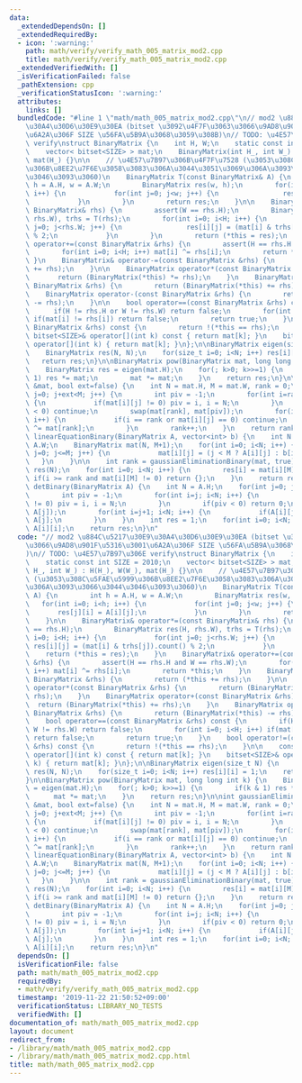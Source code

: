 ```yaml
---
data:
  _extendedDependsOn: []
  _extendedRequiredBy:
  - icon: ':warning:'
    path: math/verify/verify_math_005_matrix_mod2.cpp
    title: math/verify/verify_math_005_matrix_mod2.cpp
  _extendedVerifiedWith: []
  _isVerificationFailed: false
  _pathExtension: cpp
  _verificationStatusIcon: ':warning:'
  attributes:
    links: []
  bundledCode: "#line 1 \"math/math_005_matrix_mod2.cpp\"\n// mod2 \u884C\u5217\u30E9\
    \u30A4\u30D6\u30E9\u30EA (bitset \u3092\u4F7F\u3063\u3066\u9AD8\u901F\u5316\u3001\
    \u6A2A\u306F SIZE \u56FA\u5B9A\u3068\u3059\u308B)\n// TODO: \u4E57\u7B97\u306E\
    \ verify\nstruct BinaryMatrix {\n    int H, W;\n    static const int SIZE = 2010;\n\
    \    vector< bitset<SIZE> > mat;\n    BinaryMatrix(int H_, int W_) : H(H_), W(W_),\
    \ mat(H_) {}\n\n    // \u4E57\u7B97\u306B\u4F7F\u7528 (\u3053\u308C\u5FAE\u5999\
    \u306B\u8EE2\u7F6E\u3058\u3083\u306A\u3044\u3051\u3069\u306A\u3093\u3066\u3044\
    \u3046\u3093\u3060)\n    BinaryMatrix T(const BinaryMatrix& A) {\n        int\
    \ h = A.H, w = A.W;\n        BinaryMatrix res(w, h);\n        for(int i=0; i<h;\
    \ i++) {\n            for(int j=0; j<w; j++) {\n                res[j][i] = A[i][j];\n\
    \            }\n        }\n        return res;\n    }\n\n    BinaryMatrix& operator*=(const\
    \ BinaryMatrix& rhs) {\n        assert(W == rhs.H);\n        BinaryMatrix res(H,\
    \ rhs.W), trhs = T(rhs);\n        for(int i=0; i<H; i++) {\n            for(int\
    \ j=0; j<rhs.W; j++) {\n                res[i][j] = (mat[i] & trhs[j]).count()\
    \ % 2;\n            }\n        }\n        return (*this = res);\n    }\n    BinaryMatrix&\
    \ operator+=(const BinaryMatrix &rhs) {\n        assert(H == rhs.H and W == rhs.W);\n\
    \        for(int i=0; i<H; i++) mat[i] ^= rhs[i];\n        return *this;\n   \
    \ }\n    BinaryMatrix& operator-=(const BinaryMatrix &rhs) {\n        return (*this\
    \ += rhs);\n    }\n\n    BinaryMatrix operator*(const BinaryMatrix &rhs) {\n \
    \       return (BinaryMatrix(*this) *= rhs);\n    }\n    BinaryMatrix operator+(const\
    \ BinaryMatrix &rhs) {\n        return (BinaryMatrix(*this) += rhs);\n    }\n\
    \    BinaryMatrix operator-(const BinaryMatrix &rhs) {\n        return (BinaryMatrix(*this)\
    \ -= rhs);\n    }\n\n    bool operator==(const BinaryMatrix &rhs) const {\n  \
    \      if(H != rhs.H or W != rhs.W) return false;\n        for(int i=0; i<H; i++)\
    \ if(mat[i] != rhs[i]) return false;\n        return true;\n    }\n    bool operator!=(const\
    \ BinaryMatrix &rhs) const {\n        return !(*this == rhs);\n    }\n\n    const\
    \ bitset<SIZE>& operator[](int k) const { return mat[k]; }\n    bitset<SIZE>&\
    \ operator[](int k) { return mat[k]; }\n};\n\nBinaryMatrix eigen(size_t N) {\n\
    \    BinaryMatrix res(N, N);\n    for(size_t i=0; i<N; i++) res[i][i] = 1;\n \
    \   return res;\n}\n\nBinaryMatrix pow(BinaryMatrix mat, long long int k) {\n\
    \    BinaryMatrix res = eigen(mat.H);\n    for(; k>0; k>>=1) {\n        if(k &\
    \ 1) res *= mat;\n        mat *= mat;\n    }\n    return res;\n}\n\nint gaussianEliminationBinary(BinaryMatrix\
    \ &mat, bool ext=false) {\n    int N = mat.H, M = mat.W, rank = 0;\n    for(int\
    \ j=0; j+ext<M; j++) {\n        int piv = -1;\n        for(int i=rank; i<N; i++)\
    \ {\n            if(mat[i][j] != 0) piv = i, i = N;\n        }\n        if(piv\
    \ < 0) continue;\n        swap(mat[rank], mat[piv]);\n        for(int i=0; i<N;\
    \ i++) {\n            if(i == rank or mat[i][j] == 0) continue;\n            mat[i]\
    \ ^= mat[rank];\n        }\n        rank++;\n    }\n    return rank;\n}\n\nvector<int>\
    \ linearEquationBinary(BinaryMatrix A, vector<int> b) {\n    int N = A.H, M =\
    \ A.W;\n    BinaryMatrix mat(N, M+1);\n    for(int i=0; i<N; i++) {\n        for(int\
    \ j=0; j<=M; j++) {\n            mat[i][j] = (j < M ? A[i][j] : b[i]);\n     \
    \   }\n    }\n\n    int rank = gaussianEliminationBinary(mat, true);\n    vector<int>\
    \ res(N);\n    for(int i=0; i<N; i++) {\n        res[i] = mat[i][M];\n       \
    \ if(i >= rank and mat[i][M] != 0) return {};\n    }\n    return res;\n}\n\nint\
    \ detBinary(BinaryMatrix A) {\n    int N = A.H;\n    for(int j=0; j<N; j++) {\n\
    \        int piv = -1;\n        for(int i=j; i<N; i++) {\n            if(A[i][j]\
    \ != 0) piv = i, i = N;\n        }\n        if(piv < 0) return 0;\n        swap(A[piv],\
    \ A[j]);\n        for(int i=j+1; i<N; i++) {\n            if(A[i][j]) A[i] ^=\
    \ A[j];\n        }\n    }\n    int res = 1;\n    for(int i=0; i<N; i++) res *=\
    \ A[i][i];\n    return res;\n}\n"
  code: "// mod2 \u884C\u5217\u30E9\u30A4\u30D6\u30E9\u30EA (bitset \u3092\u4F7F\u3063\
    \u3066\u9AD8\u901F\u5316\u3001\u6A2A\u306F SIZE \u56FA\u5B9A\u3068\u3059\u308B\
    )\n// TODO: \u4E57\u7B97\u306E verify\nstruct BinaryMatrix {\n    int H, W;\n\
    \    static const int SIZE = 2010;\n    vector< bitset<SIZE> > mat;\n    BinaryMatrix(int\
    \ H_, int W_) : H(H_), W(W_), mat(H_) {}\n\n    // \u4E57\u7B97\u306B\u4F7F\u7528\
    \ (\u3053\u308C\u5FAE\u5999\u306B\u8EE2\u7F6E\u3058\u3083\u306A\u3044\u3051\u3069\
    \u306A\u3093\u3066\u3044\u3046\u3093\u3060)\n    BinaryMatrix T(const BinaryMatrix&\
    \ A) {\n        int h = A.H, w = A.W;\n        BinaryMatrix res(w, h);\n     \
    \   for(int i=0; i<h; i++) {\n            for(int j=0; j<w; j++) {\n         \
    \       res[j][i] = A[i][j];\n            }\n        }\n        return res;\n\
    \    }\n\n    BinaryMatrix& operator*=(const BinaryMatrix& rhs) {\n        assert(W\
    \ == rhs.H);\n        BinaryMatrix res(H, rhs.W), trhs = T(rhs);\n        for(int\
    \ i=0; i<H; i++) {\n            for(int j=0; j<rhs.W; j++) {\n               \
    \ res[i][j] = (mat[i] & trhs[j]).count() % 2;\n            }\n        }\n    \
    \    return (*this = res);\n    }\n    BinaryMatrix& operator+=(const BinaryMatrix\
    \ &rhs) {\n        assert(H == rhs.H and W == rhs.W);\n        for(int i=0; i<H;\
    \ i++) mat[i] ^= rhs[i];\n        return *this;\n    }\n    BinaryMatrix& operator-=(const\
    \ BinaryMatrix &rhs) {\n        return (*this += rhs);\n    }\n\n    BinaryMatrix\
    \ operator*(const BinaryMatrix &rhs) {\n        return (BinaryMatrix(*this) *=\
    \ rhs);\n    }\n    BinaryMatrix operator+(const BinaryMatrix &rhs) {\n      \
    \  return (BinaryMatrix(*this) += rhs);\n    }\n    BinaryMatrix operator-(const\
    \ BinaryMatrix &rhs) {\n        return (BinaryMatrix(*this) -= rhs);\n    }\n\n\
    \    bool operator==(const BinaryMatrix &rhs) const {\n        if(H != rhs.H or\
    \ W != rhs.W) return false;\n        for(int i=0; i<H; i++) if(mat[i] != rhs[i])\
    \ return false;\n        return true;\n    }\n    bool operator!=(const BinaryMatrix\
    \ &rhs) const {\n        return !(*this == rhs);\n    }\n\n    const bitset<SIZE>&\
    \ operator[](int k) const { return mat[k]; }\n    bitset<SIZE>& operator[](int\
    \ k) { return mat[k]; }\n};\n\nBinaryMatrix eigen(size_t N) {\n    BinaryMatrix\
    \ res(N, N);\n    for(size_t i=0; i<N; i++) res[i][i] = 1;\n    return res;\n\
    }\n\nBinaryMatrix pow(BinaryMatrix mat, long long int k) {\n    BinaryMatrix res\
    \ = eigen(mat.H);\n    for(; k>0; k>>=1) {\n        if(k & 1) res *= mat;\n  \
    \      mat *= mat;\n    }\n    return res;\n}\n\nint gaussianEliminationBinary(BinaryMatrix\
    \ &mat, bool ext=false) {\n    int N = mat.H, M = mat.W, rank = 0;\n    for(int\
    \ j=0; j+ext<M; j++) {\n        int piv = -1;\n        for(int i=rank; i<N; i++)\
    \ {\n            if(mat[i][j] != 0) piv = i, i = N;\n        }\n        if(piv\
    \ < 0) continue;\n        swap(mat[rank], mat[piv]);\n        for(int i=0; i<N;\
    \ i++) {\n            if(i == rank or mat[i][j] == 0) continue;\n            mat[i]\
    \ ^= mat[rank];\n        }\n        rank++;\n    }\n    return rank;\n}\n\nvector<int>\
    \ linearEquationBinary(BinaryMatrix A, vector<int> b) {\n    int N = A.H, M =\
    \ A.W;\n    BinaryMatrix mat(N, M+1);\n    for(int i=0; i<N; i++) {\n        for(int\
    \ j=0; j<=M; j++) {\n            mat[i][j] = (j < M ? A[i][j] : b[i]);\n     \
    \   }\n    }\n\n    int rank = gaussianEliminationBinary(mat, true);\n    vector<int>\
    \ res(N);\n    for(int i=0; i<N; i++) {\n        res[i] = mat[i][M];\n       \
    \ if(i >= rank and mat[i][M] != 0) return {};\n    }\n    return res;\n}\n\nint\
    \ detBinary(BinaryMatrix A) {\n    int N = A.H;\n    for(int j=0; j<N; j++) {\n\
    \        int piv = -1;\n        for(int i=j; i<N; i++) {\n            if(A[i][j]\
    \ != 0) piv = i, i = N;\n        }\n        if(piv < 0) return 0;\n        swap(A[piv],\
    \ A[j]);\n        for(int i=j+1; i<N; i++) {\n            if(A[i][j]) A[i] ^=\
    \ A[j];\n        }\n    }\n    int res = 1;\n    for(int i=0; i<N; i++) res *=\
    \ A[i][i];\n    return res;\n}\n"
  dependsOn: []
  isVerificationFile: false
  path: math/math_005_matrix_mod2.cpp
  requiredBy:
  - math/verify/verify_math_005_matrix_mod2.cpp
  timestamp: '2019-11-22 21:50:52+09:00'
  verificationStatus: LIBRARY_NO_TESTS
  verifiedWith: []
documentation_of: math/math_005_matrix_mod2.cpp
layout: document
redirect_from:
- /library/math/math_005_matrix_mod2.cpp
- /library/math/math_005_matrix_mod2.cpp.html
title: math/math_005_matrix_mod2.cpp
---
```

